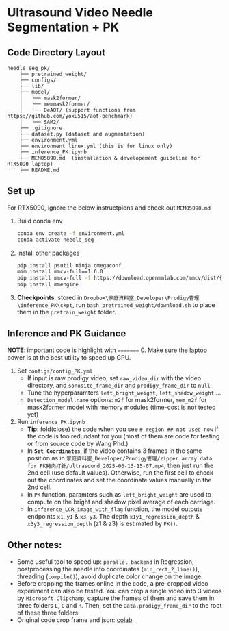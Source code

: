 # Ultrasound Video Needle Segmentation + PK

## Code Directory Layout
```
needle_seg_pk/
    ├── pretrained_weight/
    ├── configs/
    ├── lib/
    ├── model/
    │   └── mask2former/
    │   └── memmask2former/ 
    │   └── DeAOT/ (support functions from https://github.com/yoxu515/aot-benchmark) 
    │   └── SAM2/ 
    ├── .gitignore
    ├── dataset.py (dataset and augmentation)
    ├── environment.yml
    ├── environment_linux.yml (this is for linux only)
    ├── inference_PK.ipynb
    ├── MEMO5090.md  (installation & developement guideline for RTX5090 laptop)
    ├── README.md
```

## Set up
For RTX5090, ignore the below instructpions and check out `MEMO5090.md`
1. Build conda env
	```bash
	conda env create -f environment.yml
	conda activate needle_seg
	```
2. Install other packages
	```bash
	pip install psutil ninja omegaconf
	mim install mmcv-full==1.6.0
	pip install mmcv-full -f https://download.openmmlab.com/mmcv/dist/{cu_version}/{torch_version}/index.html  ## install the version based on your own device (https://mmcv.readthedocs.io/en/v1.6.0/get_started/installation.html)
	pip install mmengine
	```
<!-- 
3. Extension in TransNeXt
Follow https://github.com/DaiShiResearch/TransNeXt?tab=readme-ov-file#cuda-implementation,
download and move swattention_extension folder to `./model/mask2former`
	```bash
	cd ./model/mask2former/swattention_extension
	pip install .
	```
NOTE: This should be done under `conda activate needle_seg` 
If "error: Microsoft Visual C++ 14.0 or greater is required", download Microsoft C++ Build Tools. -->

3. **Checkpoints**: stored in `Dropbox\家庭資料室_Developer\Prodigy管理\inference_PK\ckpt`, run `bash pretrained_weight/download.sh` to place them in the `pretrain_weight` folder.

## Inference and PK Guidance
**NOTE**: important code is highlight with `=======`
0. Make sure the laptop power is at the best utility to speed up GPU.
1. Set `configs/config_PK.yml`
	* If input is raw prodigy video, set `raw_video_dir` with the video directory, and `sonosite_frame_dir` and `prodigy_frame_dir` to `null`
	* Tune the hyperparamters `left_bright_weight`, `left_shadow_weight` ...
	* `Detection_model.name` options: `m2f` for mask2former, `mem_m2f` for mask2former model with memory modules (time-cost is not tested yet)
2. Run `inference_PK.ipynb`
	* **Tip**: fold(close) the code when you see `# region ## not used now` if the code is too redundant for you (most of them are code for testing or from source code by Wang Phd.)
	* In **`Set Coordinates`**, if the video contains 3 frames in the same position as in `家庭資料室_Developer/Prodigy管理/zipper array data for PK豬肉打針/ultrasound_2025-06-13-15-07.mp4`, then just run the 2nd cell (use default values). Otherwise, run the first cell to check out the coordinates and set the coordinate values manually in the 2nd cell.
	* In `PK` function, paramters such as `left_bright_weight` are used to compute on the bright and shadow pixel average of each carriage.
	* In `inference_LCR_image_with_flag` function, the model outputs endpoints `x1`, `y1` & `x3`, `y3`. The depth `x1y1_regression_depth` & `x3y3_regression_depth` (z1 & z3) is estimated by `PK()`.

## Other notes:
- Some useful tool to speed up: `parallel_backend` in Regression, postprocessing the needle into coordinates (`min_rect_2_line()`), threading (`compile()`), avoid duplicate color change on the image.
- Before cropping the frames online in the code, a pre-cropped video experiment can also be tested. You can crop a single video into 3 videos by `Microsoft Clipchamp`, capture the frames of them and save them in three folders `L`, `C` and `R`. Then, set the `Data.prodigy_frame_dir` to the root of these three folders.
- Original code crop frame and json: [colab](https://colab.research.google.com/drive/1IDEzVgIBcPq9fVombAORn-TQ8SG4xLlT?usp=sharing#scrollTo=55a55FjP1onU)
